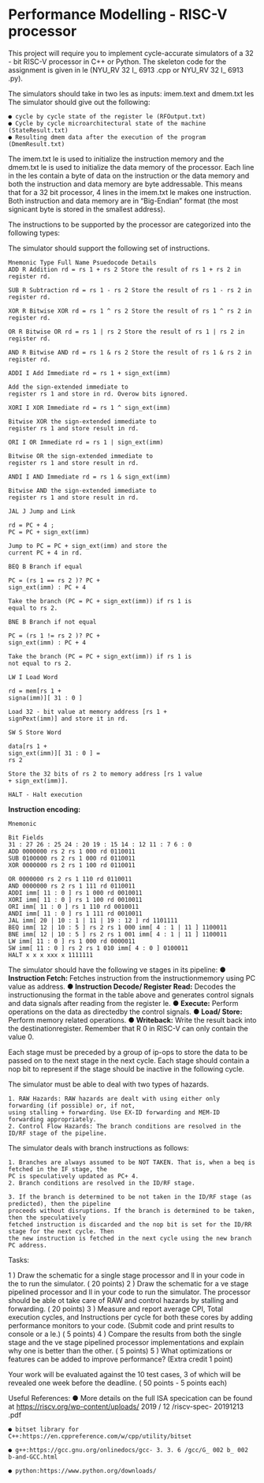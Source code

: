 # Performance Modelling - RISC-V processor

This project will require you to implement cycle-accurate simulators of a 32 - bit RISC-V processor in C++ or
Python. The skeleton code for the assignment is given in le (NYU_RV 32 I_ 6913 .cpp or
NYU_RV 32 I_ 6913 .py).

The simulators should take in two les as inputs: imem.text and dmem.txt les
The simulator should give out the following:

```
● cycle by cycle state of the register le (RFOutput.txt)
● Cycle by cycle microarchitectural state of the machine (StateResult.txt)
● Resulting dmem data after the execution of the program (DmemResult.txt)
```
The imem.txt le is used to initialize the instruction memory and the dmem.txt le is used to initialize the
data memory of the processor. Each line in the les contain a byte of data on the instruction or the data
memory and both the instruction and data memory are byte addressable. This means that for a 32 bit
processor, 4 lines in the imem.txt le makes one instruction. Both instruction and data memory are in
“Big-Endian” format (the most signicant byte is stored in the smallest address).

The instructions to be supported by the processor are categorized into the following types:

The simulator should support the following set of instructions.

```
Mnemonic Type Full Name Psuedocode Details
ADD R Addition rd = rs 1 + rs 2 Store the result of rs 1 + rs 2 in register rd.
```
```
SUB R Subtraction rd = rs 1 - rs 2 Store the result of rs 1 - rs 2 in register rd.
```
```
XOR R Bitwise XOR rd = rs 1 ^ rs 2 Store the result of rs 1 ^ rs 2 in register rd.
```
```
OR R Bitwise OR rd = rs 1 | rs 2 Store the result of rs 1 | rs 2 in register rd.
```

```
AND R Bitwise AND rd = rs 1 & rs 2 Store the result of rs 1 & rs 2 in register rd.
```
```
ADDI I Add Immediate rd = rs 1 + sign_ext(imm)
```
```
Add the sign-extended immediate to
register rs 1 and store in rd. Overow bits ignored.
```
```
XORI I XOR Immediate rd = rs 1 ^ sign_ext(imm)
```
```
Bitwise XOR the sign-extended immediate to
register rs 1 and store result in rd.
```
```
ORI I OR Immediate rd = rs 1 | sign_ext(imm)
```
```
Bitwise OR the sign-extended immediate to
register rs 1 and store result in rd.
```
```
ANDI I AND Immediate rd = rs 1 & sign_ext(imm)
```
```
Bitwise AND the sign-extended immediate to
register rs 1 and store result in rd.
```
```
JAL J Jump and Link
```
```
rd = PC + 4 ;
PC = PC + sign_ext(imm)
```
```
Jump to PC = PC + sign_ext(imm) and store the
current PC + 4 in rd.
```
```
BEQ B Branch if equal
```
```
PC = (rs 1 == rs 2 )? PC +
sign_ext(imm) : PC + 4
```
```
Take the branch (PC = PC + sign_ext(imm)) if rs 1 is
equal to rs 2.
```
```
BNE B Branch if not equal
```
```
PC = (rs 1 != rs 2 )? PC +
sign_ext(imm) : PC + 4
```
```
Take the branch (PC = PC + sign_ext(imm)) if rs 1 is
not equal to rs 2.
```
```
LW I Load Word
```
```
rd = mem[rs 1 +
signa(imm)][ 31 : 0 ]
```
```
Load 32 - bit value at memory address [rs 1 +
signPext(imm)] and store it in rd.
```
```
SW S Store Word
```
```
data[rs 1 +
sign_ext(imm)][ 31 : 0 ] =
rs 2
```
```
Store the 32 bits of rs 2 to memory address [rs 1 value
+ sign_ext(imm)].
```
```
HALT - Halt execution
```
**Instruction encoding:**

```
Mnemonic
```
```
Bit Fields
31 : 27 26 : 25 24 : 20 19 : 15 14 : 12 11 : 7 6 : 0
ADD 0000000 rs 2 rs 1 000 rd 0110011
SUB 0100000 rs 2 rs 1 000 rd 0110011
XOR 0000000 rs 2 rs 1 100 rd 0110011
```

```
OR 0000000 rs 2 rs 1 110 rd 0110011
AND 0000000 rs 2 rs 1 111 rd 0110011
ADDI imm[ 11 : 0 ] rs 1 000 rd 0010011
XORI imm[ 11 : 0 ] rs 1 100 rd 0010011
ORI imm[ 11 : 0 ] rs 1 110 rd 0010011
ANDI imm[ 11 : 0 ] rs 1 111 rd 0010011
JAL imm[ 20 | 10 : 1 | 11 | 19 : 12 ] rd 1101111
BEQ imm[ 12 | 10 : 5 ] rs 2 rs 1 000 imm[ 4 : 1 | 11 ] 1100011
BNE imm[ 12 | 10 : 5 ] rs 2 rs 1 001 imm[ 4 : 1 | 11 ] 1100011
LW imm[ 11 : 0 ] rs 1 000 rd 0000011
SW imm[ 11 : 0 ] rs 2 rs 1 010 imm[ 4 : 0 ] 0100011
HALT x x x xxx x 1111111
```
The simulator should have the following ve stages in its pipeline:
**● Instruction Fetch:** Fetches instruction from the instructionmemory using PC value as address.
**● Instruction Decode/ Register Read:** Decodes the instructionusing the format in the table above
and generates control signals and data signals after reading from the register le.
**● Execute:** Perform operations on the data as directedby the control signals.
**● Load/ Store:** Perform memory related operations.
**● Writeback:** Write the result back into the destinationregister. Remember that R 0 in RISC-V can
only contain the value 0.

Each stage must be preceded by a group of ip-ops to store the data to be passed on to the next stage in the
next cycle. Each stage should contain a nop bit to represent if the stage should be inactive in the following
cycle.

The simulator must be able to deal with two types of hazards.

```
1. RAW Hazards: RAW hazards are dealt with using either only forwarding (if possible) or, if not,
using stalling + forwarding. Use EX-ID forwarding and MEM-ID forwarding appropriately.
2. Control Flow Hazards: The branch conditions are resolved in the ID/RF stage of the pipeline.
```
The simulator deals with branch instructions as follows:

```
1. Branches are always assumed to be NOT TAKEN. That is, when a beq is fetched in the IF stage, the
PC is speculatively updated as PC+ 4.
2. Branch conditions are resolved in the ID/RF stage.
```

```
3. If the branch is determined to be not taken in the ID/RF stage (as predicted), then the pipeline
proceeds without disruptions. If the branch is determined to be taken, then the speculatively
fetched instruction is discarded and the nop bit is set for the ID/RR stage for the next cycle. Then
the new instruction is fetched in the next cycle using the new branch PC address.
```
Tasks:

1 ) Draw the schematic for a single stage processor and ll in your code in the to run the simulator. ( 20
points)
2 ) Draw the schematic for a ve stage pipelined processor and ll in your code to run the simulator. The
processor should be able ot take care of RAW and control hazards by stalling and forwarding. ( 20
points)
3 ) Measure and report average CPI, Total execution cycles, and Instructions per cycle for both these cores
by adding performance monitors to your code. (Submit code and print results to console or a le.) ( 5
points)
4 ) Compare the results from both the single stage and the ve stage pipelined processor implementations
and explain why one is better than the other. ( 5 points)
5 ) What optimizations or features can be added to improve performance? (Extra credit 1 point)

Your work will be evaluated against the 10 test cases, 3 of which will be revealed one week before the
deadline. ( 50 points - 5 points each)

Useful References:
● More details on the full ISA specication can be found at
https://riscv.org/wp-content/uploads/ 2019 / 12 /riscv-spec- 20191213 .pdf

```
● bitset library for C++:https://en.cppreference.com/w/cpp/utility/bitset
```
```
● g++:https://gcc.gnu.org/onlinedocs/gcc- 3. 3. 6 /gcc/G_ 002 b_ 002 b-and-GCC.html
```
```
● python:https://www.python.org/downloads/
```
